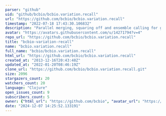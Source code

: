 ```yaml
---
parser: "github"
uid: "github/bcbio/bcbio.variation.recall"
url: "https://github.com/bcbio/bcbio.variation.recall"
timestamp: "2022-07-18 17:43:30.106832"
description: "Parallel merging, squaring off and ensemble calling for genomic variants"
avatar: "https://avatars.githubusercontent.com/u/14271794?v=4"
repo_url: "https://github.com/bcbio/bcbio.variation.recall"
title: "bcbio‑variation‑recall"
name: "bcbio.variation.recall"
full_name: "bcbio/bcbio.variation.recall"
html_url: "https://github.com/bcbio/bcbio.variation.recall"
created_at: "2013-12-16T20:43:48Z"
updated_at: "2022-01-20T08:46:19Z"
clone_url: "https://github.com/bcbio/bcbio.variation.recall.git"
size: 2096
stargazers_count: 20
watchers_count: 20
language: "Clojure"
open_issues_count: 9
subscribers_count: 5
owner: {"html_url": "https://github.com/bcbio", "avatar_url": "https://avatars.githubusercontent.com/u/14271794?v=4", "login": "bcbio", "type": "Organization"}
date: "2024-12-07 14:25:52.133191"
---
```

